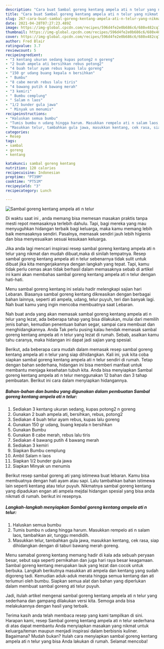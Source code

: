 ```yaml
---
description: "Cara buat Sambal goreng kentang ampela ati n telur yang nikmat dan Mudah Dibuat"
title: "Cara buat Sambal goreng kentang ampela ati n telur yang nikmat dan Mudah Dibuat"
slug: 267-cara-buat-sambal-goreng-kentang-ampela-ati-n-telur-yang-nikmat-dan-mudah-dibuat
date: 2021-04-28T07:27:23.489Z
image: https://img-global.cpcdn.com/recipes/596d4fe2e0b686c6/680x482cq70/sambal-goreng-kentang-ampela-ati-n-telur-foto-resep-utama.jpg
thumbnail: https://img-global.cpcdn.com/recipes/596d4fe2e0b686c6/680x482cq70/sambal-goreng-kentang-ampela-ati-n-telur-foto-resep-utama.jpg
cover: https://img-global.cpcdn.com/recipes/596d4fe2e0b686c6/680x482cq70/sambal-goreng-kentang-ampela-ati-n-telur-foto-resep-utama.jpg
author: Fred Blair
ratingvalue: 3.7
reviewcount: 5
recipeingredient:
- "3 kentang ukuran sedang kupas potong2 n goreng"
- "2 buah ampela ati bersihkan rebus potong2"
- "4 buah telur ayam rebus kupas lalu goreng"
- "150 gr udang buang kepala n bersihkan"
- " Bumbu"
- "8 cabe merah rebus lalu tiris"
- "4 bawang putih 4 bawang merah"
- "3 kemiri"
- " Bumbu cemplung"
- " Salam n laos"
- "1/2 bunder gula jawa"
- " Minyak un menumis"
recipeinstructions:
- "Haluskan semua bumbu"
- "Tumis bumbu n udang hingga harum. Masukkan rempelo ati n salam laos, tambahkan air, tunggu mendidih."
- "Masukkan telur, tambahkan gula jawa, masukkan kentang, cek rasa, siap dihidangkan dengan di taburi bawang merah goreng."
categories:
- Resep
tags:
- sambal
- goreng
- kentang

katakunci: sambal goreng kentang 
nutrition: 120 calories
recipecuisine: Indonesian
preptime: "PT39M"
cooktime: "PT51M"
recipeyield: "3"
recipecategory: Lunch

---
```



![Sambal goreng kentang ampela ati n telur](https://img-global.cpcdn.com/recipes/596d4fe2e0b686c6/680x482cq70/sambal-goreng-kentang-ampela-ati-n-telur-foto-resep-utama.jpg)

Di waktu  saat ini , anda memang bisa memesan masakan praktis tanpa mesti repot memasaknya terlebih dahulu. Tapi, bagi mereka yang mau menyuguhkan hidangan terbaik bagi keluarga, maka kamu memang lebih baik memasaknya sendiri. Pasalnya, memasak sendiri jauh lebih higienis dan bisa menyesuaikan sesuai kesukaan keluarga.

Jika anda lagi mencari inspirasi resep sambal goreng kentang ampela ati n telur yang nikmat dan mudah dibuat,maka di sinilah tempatnya. Resep sambal goreng kentang ampela ati n telur  sebenarnya tidak sulit untuk dibuat jika kita mengerjakannya dengan langkah yang tepat. Tapi, kamu tidak perlu cemas akan tidak berhasil dalam memasaknya 
sebab di artikel ini kami akan membahas sambal goreng kentang ampela ati n telur dengan hati-hati.  

Menu sambal goreng kentang ini selalu hadir melengkapi sajian hari Lebaran. Biasanya sambal goreng kentang dikreasikan dengan berbagai bahan lainnya, seperti ati ampela, udang, telur puyuh, teri dan banyak lagi. Nah buat kamu yang ingin mencoba membuatnya saat Lebaran.

Nah buat anda yang akan memasak sambal goreng kentang ampela ati n telur yang lezat, ada beberapa tahap yang bisa dilakukan, mulai dari memilih jenis bahan, kemudian penentuan bahan segar, sampai cara membuat dan menghidangkannya. Anda Tak perlu pusing kalau hendak memasak sambal goreng kentang ampela ati n telur yang lezat di rumah. Sebab, asalkan kamu  tahu caranya, maka hidangan ini dapat jadi sajian yang spesial.

Berikut, ada beberapa cara mudah dalam memasak resep sambal goreng kentang ampela ati n telur yang siap dihidangkan. Kali ini, yuk kita coba siapkan sambal goreng kentang ampela ati n telur sendiri di rumah. Tetap dengan bahan sederhana, hidangan ini bisa memberi manfaat untuk membantu menjaga kesehatan tubuh kita. Anda bisa menyiapkan Sambal goreng kentang ampela ati n telur menggunakan 12 bahan dan 3 tahap pembuatan. Berikut ini cara dalam menyiapkan hidangannya.

<!--inarticleads1-->

##### Bahan-bahan dan bumbu yang digunakan dalam pembuatan Sambal goreng kentang ampela ati n telur:

1. Sediakan 3 kentang ukuran sedang, kupas potong2 n goreng
1. Gunakan 2 buah ampela ati, bersihkan, rebus, potong2
1. Sediakan 4 buah telur ayam rebus, kupas lalu goreng
1. Gunakan 150 gr udang, buang kepala n bersihkan
1. Gunakan  Bumbu
1. Gunakan 8 cabe merah, rebus lalu tiris
1. Sediakan 4 bawang putih 4 bawang merah
1. Sediakan 3 kemiri
1. Siapkan  Bumbu cemplung
1. Ambil  Salam n laos
1. Siapkan 1/2 bunder gula jawa
1. Siapkan  Minyak un menumis


Berikut resep sambal goreng ati yang istimewa buat lebaran. Kamu bisa membuatnya dengan hati ayam atau sapi. Lalu tambahkan bahan istimewa lain seperti kentang atau telur puyuh. Nikmatnya sambal goreng kentang yang dipadukan engan ati ampela mejdai hidangan spesial yang bisa anda nikmati di rumah. berikut ini resepnya. 

<!--inarticleads2-->

##### Langkah-langkah menyiapkan Sambal goreng kentang ampela ati n telur:

1. Haluskan semua bumbu
1. Tumis bumbu n udang hingga harum. Masukkan rempelo ati n salam laos, tambahkan air, tunggu mendidih.
1. Masukkan telur, tambahkan gula jawa, masukkan kentang, cek rasa, siap dihidangkan dengan di taburi bawang merah goreng.


Menu samabal goreng kentang memang hadir di kala ada sebuah peryaan besar, sebut saja seperti pernikahan dan juga hari raya besar keagamaan. Sambal goreng kentang merupakan lauk yang lezat dan cocok untuk berbuka. Langkah berikutnya masukkan ati ampela dan kentang yang sudah digoreng tadi. Kemudian aduk-aduk merata hingga semua kentang dan ati terlumuri oleh bumbu. Siapkan semua alat dan bahan yang diperlukan dalam membuat sambal goreng ati telur puyuh. 

Jadi, itulah artikel mengenai  sambal goreng kentang ampela ati n telur  yang sederhana dan gampang dilakukan versi kita. Semoga anda bisa melakukannya dengan hasil yang terbaik. 

Terima kasih anda telah membaca resep yang kami tampilkan di sini. Harapan kami, resep  Sambal goreng kentang ampela ati n telur sederhana di atas dapat membantu Anda menyiapkan masakan yang nikmat untuk keluarga/teman maupun menjadi inspirasi dalam berbisnis kuliner. Bagaimana? Mudah bukan? Itulah cara menyiapkan sambal goreng kentang ampela ati n telur yang bisa Anda lakukan di rumah. Selamat mencoba!

